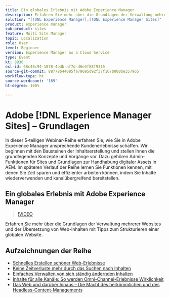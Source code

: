 ```yaml
---
title: Ein globales Erlebnis mit Adobe Experience Manager
description: Erfahren Sie mehr über die Grundlagen der Verwaltung mehrerer Websites und der Übersetzung von Web-Inhalten mit Tipps zum Strukturieren einer globalen Website.
solution: "[!DNL Experience Manager],[!DNL Experience Manager Sites]"
product: experience manager
sub-product: sites
feature: Multi Site Manager
topic: Localization
role: User
level: Beginner
version: Experience Manager as a Cloud Service
type: Event
kt: 8936
exl-id: 68c48c94-1878-4bdb-af7d-d6e4f88f9315
source-git-commit: 88778b44085fa79695d92f37f167b000be357965
workflow-type: ht
source-wordcount: '169'
ht-degree: 100%

---
```


# Adobe [!DNL Experience Manager Sites] – Grundlagen

In dieser 5-teiligen Webinar-Reihe erfahren Sie, wie Sie in Adobe Experience Manager ansprechende Kundenerlebnisse schaffen. Wir beginnen mit den Bausteinen der Inhaltserstellung und stellen Ihnen die grundlegenden Konzepte und Vorgänge vor. Dazu gehören Admin-Funktionen für Sites und Grundlagen zur Handhabung digitaler Assets in AEM. Im späteren Verlauf der Reihe lernen Sie Funktionen kennen, mit denen Sie Zeit sparen und effizienter arbeiten können, indem Sie Inhalte wiederverwenden und kanalübergreifend bereitstellen.

## Ein globales Erlebnis mit Adobe Experience Manager

>[!VIDEO](https://video.tv.adobe.com/v/336981/?quality=12&learn=on&hidetitle=true)

Erfahren Sie mehr über die Grundlagen der Verwaltung mehrerer Websites und der Übersetzung von Web-Inhalten mit Tipps zum Strukturieren einer globalen Website.

## Aufzeichnungen der Reihe

* [Schnelles Erstellen schöner Web-Erlebnisse](authoring-fundamentals.md)
* [Keine Zeitverluste mehr durch das Suchen nach Inhalten](media-library-administration.md)
* [Einfaches Verwalten von sich ständig ändernden Inhalten](collaboration-tools.md)
* [Inhalte für alle Kanäle: So werden Omni-Channel-Erlebnisse Wirklichkeit](omnichannel-experiences.md)
* [Das Web und darüber hinaus – Die Macht des herkömmlichen und des Headless-Content-Managements](traditional-headless-content-management.md)
